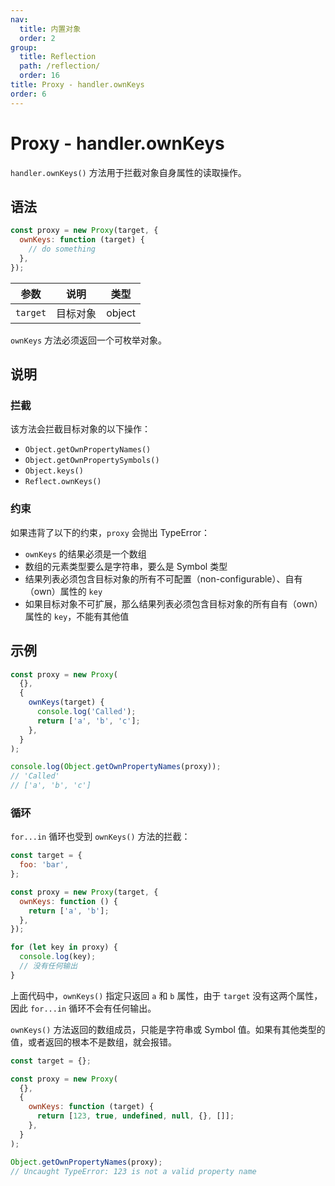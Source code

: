 ```yaml
---
nav:
  title: 内置对象
  order: 2
group:
  title: Reflection
  path: /reflection/
  order: 16
title: Proxy - handler.ownKeys
order: 6
---
```


# Proxy - handler.ownKeys

`handler.ownKeys()` 方法用于拦截对象自身属性的读取操作。

## 语法

```js
const proxy = new Proxy(target, {
  ownKeys: function (target) {
    // do something
  },
});
```

| 参数     | 说明     | 类型   |
| -------- | -------- | ------ |
| `target` | 目标对象 | object |

`ownKeys` 方法必须返回一个可枚举对象。

## 说明

### 拦截

该方法会拦截目标对象的以下操作：

- `Object.getOwnPropertyNames()`
- `Object.getOwnPropertySymbols()`
- `Object.keys()`
- `Reflect.ownKeys()`

### 约束

如果违背了以下的约束，`proxy` 会抛出 TypeError：

- `ownKeys` 的结果必须是一个数组
- 数组的元素类型要么是字符串，要么是 Symbol 类型
- 结果列表必须包含目标对象的所有不可配置（non-configurable）、自有（own）属性的 `key`
- 如果目标对象不可扩展，那么结果列表必须包含目标对象的所有自有（own）属性的 `key`，不能有其他值

## 示例

```js
const proxy = new Proxy(
  {},
  {
    ownKeys(target) {
      console.log('Called');
      return ['a', 'b', 'c'];
    },
  }
);

console.log(Object.getOwnPropertyNames(proxy));
// 'Called'
// ['a', 'b', 'c']
```

### 循环

`for...in` 循环也受到 `ownKeys()` 方法的拦截：

```js
const target = {
  foo: 'bar',
};

const proxy = new Proxy(target, {
  ownKeys: function () {
    return ['a', 'b'];
  },
});

for (let key in proxy) {
  console.log(key);
  // 没有任何输出
}
```

上面代码中，`ownKeys()` 指定只返回 `a` 和 `b` 属性，由于 `target` 没有这两个属性，因此 `for...in` 循环不会有任何输出。

`ownKeys()` 方法返回的数组成员，只能是字符串或 Symbol 值。如果有其他类型的值，或者返回的根本不是数组，就会报错。

```js
const target = {};

const proxy = new Proxy(
  {},
  {
    ownKeys: function (target) {
      return [123, true, undefined, null, {}, []];
    },
  }
);

Object.getOwnPropertyNames(proxy);
// Uncaught TypeError: 123 is not a valid property name
```
